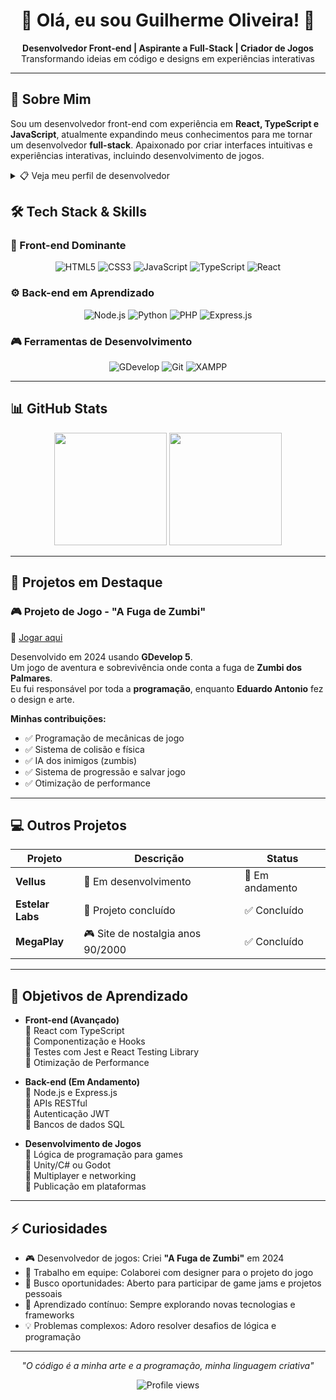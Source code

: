 <h1 align="center">
  🚀 Olá, eu sou Guilherme Oliveira! 👋
</h1>

<p align="center">
  <strong>Desenvolvedor Front-end | Aspirante a Full-Stack | Criador de Jogos</strong><br>
  Transformando ideias em código e designs em experiências interativas
</p>

---

## 👤 Sobre Mim

Sou um desenvolvedor front-end com experiência em **React, TypeScript e JavaScript**, atualmente expandindo meus conhecimentos para me tornar um desenvolvedor **full-stack**. Apaixonado por criar interfaces intuitivas e experiências interativas, incluindo desenvolvimento de jogos.

<details>
<summary>📋 Veja meu perfil de desenvolvedor</summary>

```javascript
const developer = {
  code: ["Front-end", "React", "TypeScript", "JavaScript"],
  learning: ["Node.js", "Python", "PHP", "Dart"],
  interests: ["UI/UX", "Desenvolvimento de Jogos", "Tecnologia"],
  currentFocus: "Tornar-me um desenvolvedor Full-Stack"
};
```
</details>

## 🛠️ Tech Stack & Skills

### 🎨 Front-end Dominante
<div align="center">
  <img src="https://img.shields.io/badge/HTML5-E34F26?style=for-the-badge&logo=html5&logoColor=white" alt="HTML5">
  <img src="https://img.shields.io/badge/CSS3-1572B6?style=for-the-badge&logo=css3&logoColor=white" alt="CSS3">
  <img src="https://img.shields.io/badge/JavaScript-F7DF1E?style=for-the-badge&logo=javascript&logoColor=black" alt="JavaScript">
  <img src="https://img.shields.io/badge/TypeScript-007ACC?style=for-the-badge&logo=typescript&logoColor=white" alt="TypeScript">
  <img src="https://img.shields.io/badge/React-20232A?style=for-the-badge&logo=react&logoColor=61DAFB" alt="React">
</div>

### ⚙️ Back-end em Aprendizado
<div align="center">
  <img src="https://img.shields.io/badge/Node.js-43853D?style=for-the-badge&logo=node.js&logoColor=white" alt="Node.js">
  <img src="https://img.shields.io/badge/Python-3776AB?style=for-the-badge&logo=python&logoColor=white" alt="Python">
  <img src="https://img.shields.io/badge/PHP-777BB4?style=for-the-badge&logo=php&logoColor=white" alt="PHP">
  <img src="https://img.shields.io/badge/Express.js-000000?style=for-the-badge&logo=express&logoColor=white" alt="Express.js">
</div>

### 🎮 Ferramentas de Desenvolvimento
<div align="center">
  <img src="https://img.shields.io/badge/GDevelop-5A0FC8?style=for-the-badge" alt="GDevelop">
  <img src="https://img.shields.io/badge/Git-F05032?style=for-the-badge&logo=git&logoColor=white" alt="Git">
  <img src="https://img.shields.io/badge/XAMPP-FB7A24?style=for-the-badge&logo=xampp&logoColor=white" alt="XAMPP">
</div>

---

## 📊 GitHub Stats
<div align="center">
  <img height="180em" src="https://github-readme-stats.vercel.app/api?username=userlovesplay&show_icons=true&theme=radical&include_all_commits=true&count_private=true"/>
  <img height="180em" src="https://github-readme-stats.vercel.app/api/top-langs/?username=userlovesplay&layout=compact&langs_count=8&theme=radical"/>
</div>

---

## 🌟 Projetos em Destaque

### 🎮 Projeto de Jogo - "A Fuga de Zumbi"
🔗 [Jogar aqui](https://gd.games/userlovesplay/a-fuga-de-zumbi)

Desenvolvido em 2024 usando **GDevelop 5**.  
Um jogo de aventura e sobrevivência onde conta a fuga de **Zumbi dos Palmares**.  
Eu fui responsável por toda a **programação**, enquanto **Eduardo Antonio** fez o design e arte.

**Minhas contribuições:**
- ✅ Programação de mecânicas de jogo  
- ✅ Sistema de colisão e física  
- ✅ IA dos inimigos (zumbis)  
- ✅ Sistema de progressão e salvar jogo  
- ✅ Otimização de performance  

---

## 💻 Outros Projetos

| Projeto         | Descrição                          | Status         |
|-----------------|------------------------------------|----------------|
| **Vellus**      | 🚧 Em desenvolvimento              | 🔨 Em andamento |
| **Estelar Labs**| 🌌 Projeto concluído               | ✅ Concluído    |
| **MegaPlay**    | 🎮 Site de nostalgia anos 90/2000  | ✅ Concluído    |

---

## 🎯 Objetivos de Aprendizado

- **Front-end (Avançado)**  
  🔹 React com TypeScript  
  🔹 Componentização e Hooks  
  🔹 Testes com Jest e React Testing Library  
  🔹 Otimização de Performance  

- **Back-end (Em Andamento)**  
  🔹 Node.js e Express.js  
  🔹 APIs RESTful  
  🔹 Autenticação JWT  
  🔹 Bancos de dados SQL  

- **Desenvolvimento de Jogos**  
  🔹 Lógica de programação para games  
  🔹 Unity/C# ou Godot  
  🔹 Multiplayer e networking  
  🔹 Publicação em plataformas  

---

## ⚡ Curiosidades

- 🎮 Desenvolvedor de jogos: Criei **"A Fuga de Zumbi"** em 2024  
- 🤝 Trabalho em equipe: Colaborei com designer para o projeto do jogo  
- 🚀 Busco oportunidades: Aberto para participar de game jams e projetos pessoais  
- 🌱 Aprendizado contínuo: Sempre explorando novas tecnologias e frameworks  
- 💡 Problemas complexos: Adoro resolver desafios de lógica e programação  

---

<p align="center">
  <i>"O código é a minha arte e a programação, minha linguagem criativa"</i>
</p>

<p align="center">
  <img src="https://komarev.com/ghpvc/?username=userlovesplay&style=flat-square&color=blueviolet" alt="Profile views"/>
</p>
</div>
